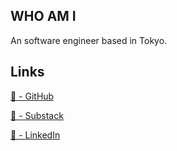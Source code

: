 ## WHO AM I
An software engineer based in Tokyo.

## Links
[🔗 - GitHub](https://github.com/maclt)

[🔗 - Substack](https://maclt.substack.com/)

[🔗 - LinkedIn](https://www.linkedin.com/in/taro-murakami)
